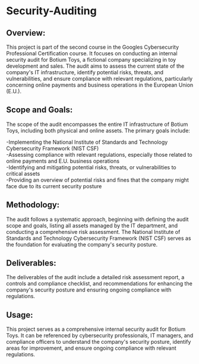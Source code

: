# Security-Auditing
<h2>Overview:</h2>
This project is part of the second course in the Googles Cybersecurity Professional Certification course. It focuses on conducting an internal security audit for Botium Toys, a fictional company specializing in toy development and sales. The audit aims to assess the current state of the company's IT infrastructure, identify potential risks, threats, and vulnerabilities, and ensure compliance with relevant regulations, particularly concerning online payments and business operations in the European Union (E.U.).

<h2>Scope and Goals:</h2>
The scope of the audit encompasses the entire IT infrastructure of Botium Toys, including both physical and online assets. The primary goals include:<br> 

-Implementing the National Institute of Standards and Technology Cybersecurity Framework (NIST CSF) <br>
-Assessing compliance with relevant regulations, especially those related to online payments and E.U. business operations<br>
-Identifying and mitigating potential risks, threats, or vulnerabilities to critical assets<br>
-Providing an overview of potential risks and fines that the company might face due to its current security posture<br>
<h2>Methodology:</h2>
The audit follows a systematic approach, beginning with defining the audit scope and goals, listing all assets managed by the IT department, and conducting a comprehensive risk assessment. The National Institute of Standards and Technology Cybersecurity Framework (NIST CSF) serves as the foundation for evaluating the company's security posture.

<h2>Deliverables:</h2>
The deliverables of the audit include a detailed risk assessment report, a controls and compliance checklist, and recommendations for enhancing the company's security posture and ensuring ongoing compliance with regulations.

<h2>Usage:</h2>
This project serves as a comprehensive internal security audit for Botium Toys. It can be referenced by cybersecurity professionals, IT managers, and compliance officers to understand the company's security posture, identify areas for improvement, and ensure ongoing compliance with relevant regulations.

